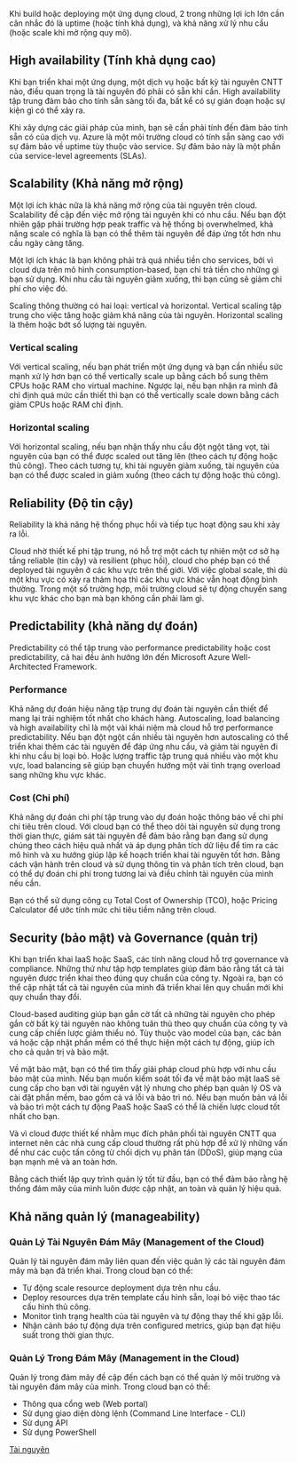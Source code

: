 Khi build hoặc deploying một ứng dụng cloud, 2 trong những lợi ích lớn cần cân nhắc đó là uptime (hoặc tính khả dụng), và khả năng xử lý nhu cầu (hoặc scale khi mở rộng quy mô).

## High availability (Tính khả dụng cao)

Khi bạn triển khai một ứng dụng, một dịch vụ hoặc bất kỳ tài nguyên CNTT nào, điều quan trọng là tài nguyên đó phải có sẵn khi cần. High availability tập trung đảm bảo cho tính sẵn sàng tối đa, bất kể có sự gián đoạn hoặc sự kiện gì có thể xảy ra.

Khi xây dựng các giải pháp của mình, bạn sẽ cần phải tính đến đảm bảo tính sẵn có của dịch vụ. Azure là một môi trường cloud có tính sẵn sàng cao với sự đảm bảo về uptime tùy thuộc vào service. Sự đảm bảo này là một phần của  service-level agreements (SLAs).

## Scalability (Khả năng mở rộng)

Một lợi ích khác nữa là khả năng mở rộng của tài nguyên trên cloud. Scalability đề cập đến việc mở rộng tài nguyên khi có nhu cầu. Nếu bạn đột nhiên gặp phải trường hợp peak traffic và hệ thống bị overwhelmed, khả năng scale có nghĩa là bạn có thể thêm tài nguyên để đáp ứng tốt hơn nhu cầu ngày càng tăng.

Một lợi ích khác là bạn không phải trả quá nhiều tiền cho services, bởi vì cloud dựa trên mô hình consumption-based, bạn chỉ trả tiền cho những gì bạn sử dụng. Khi nhu cầu tài nguyên giảm xuống, thì bạn cũng sẽ giảm chi phí cho việc đó.

Scaling thông thường có hai loại: vertical và horizontal. Vertical scaling tập trung cho việc tăng hoặc giảm khả năng của tài nguyên. Horizontal scaling là thêm hoặc bớt số lượng tài nguyên.

### Vertical scaling
Với vertical scaling, nếu bạn phát triển một ứng dụng và bạn cần nhiều sức mạnh xử lý hơn bạn có thể vertically scale up bằng cách bổ sung thêm CPUs hoặc RAM cho virtual machine. Ngược lại, nếu bạn nhận ra mình đã chỉ định quá mức cần thiết thì bạn có thể vertically scale down bằng cách giảm CPUs hoặc RAM chỉ định.

### Horizontal scaling

Với horizontal scaling, nếu bạn nhận thấy nhu cầu đột ngột tăng vọt, tài nguyên của bạn có thể được scaled out tăng lên (theo cách tự động hoặc thủ công). Theo cách tương tự, khi tài nguyên giảm xuống, tài nguyên của bạn có thể được scaled in giảm xuống (theo cách tự động hoặc thủ công).

## Reliability (Độ tin cậy)

Reliability là khả năng hệ thống phục hồi và tiếp tục hoạt động sau khi xảy ra lỗi. 

Cloud nhờ thiết kế phi tập trung, nó hỗ trợ một cách tự nhiên một cơ sở hạ tầng reliable (tin cậy) và resilient (phục hồi), cloud cho phép bạn có thể deployed tài nguyên ở các khu vực trên thế giới. Với việc global scale, thì dù một khu vực có xảy ra thảm họa thì các khu vực khác vẫn hoạt động bình thường. Trong một số trường hợp, môi trường cloud sẽ tự động chuyển sang khu vực khác cho bạn mà bạn không cần phải làm gì. 

## Predictability (khả năng dự đoán)

Predictability có thể tập trung vào performance predictability hoặc cost predictability, cả hai đều ảnh hưởng lớn đến Microsoft Azure Well-Architected Framework.

### Performance

Khả năng dự đoán hiệu năng tập trung dự đoán tài nguyên cần thiết để mang lại trải nghiệm tốt nhất cho khách hàng. Autoscaling, load balancing và high availability chỉ là một vài khái niệm mà cloud hỗ trợ  performance predictability. Nếu bạn đột ngột cần nhiều tài nguyên hơn autoscaling có thể triển khai thêm các tài nguyên để đáp ứng nhu cầu, và giảm tài nguyên đi khi nhu cầu bị loại bỏ. Hoặc lượng traffic tập trung quá nhiều vào một khu vực,  load balancing sẽ giúp bạn chuyển hướng một vài tình trạng overload sang những khu vực khác.

### Cost (Chi phí)

Khả năng dự đoán chi phí tập trung vào dự đoán hoặc thông báo về chi phí chi tiêu trên cloud. Với cloud bạn có thể theo dõi tài nguyên sử dụng trong thời gian thực, giám sát tài nguyên để đảm bảo rằng bạn đang sử dụng chúng theo cách hiệu quả nhất và áp dụng phân tích dữ liệu để tìm ra các mô hình và xu hướng giúp lập kế hoạch triển khai tài nguyên tốt hơn. Bằng cách vận hành trên cloud và sử dụng thông tin và phân tích trên cloud, bạn có thể dự đoán chi phí trong tương lai và điều chỉnh tài nguyên của mình nếu cần.

Bạn có thể sử dụng công cụ Total Cost of Ownership (TCO), hoặc Pricing Calculator để ước tính mức chi tiêu tiềm năng trên cloud.

## Security (bảo mật) và Governance (quản trị)

Khi bạn triển khai IaaS hoặc SaaS, các tính năng cloud hỗ trợ governance và compliance. Những thứ như tập hợp templates giúp đảm bảo rằng tất cả tài nguyên được triển khai theo đúng quy chuẩn của công ty. Ngoài ra, bạn có thể cập nhật tất cả tài nguyên của mình đã triển khai lên quy chuẩn mới khi quy chuẩn thay đổi. 

Cloud-based auditing giúp bạn gắn cờ tất cả những tài nguyên cho phép gắn cờ bất kỳ tài nguyên nào không tuân thủ theo quy chuẩn của công ty và cung cấp chiến lược giảm thiểu nó. Tùy thuộc vào model của bạn, các bản vá hoặc cập nhật phần mềm có thể thực hiện một cách tự động, giúp ích cho cả quản trị và bảo mật.

Về mặt bảo mật, bạn có thể tìm thấy giải pháp cloud phù hợp với nhu cầu bảo mật của mình. Nếu bạn muốn kiểm soát tối đa về mặt bảo mật IaaS sẽ cung cấp cho bạn với tài nguyên vật lý nhưng cho phép bạn quản lý OS và cài đặt phần mềm, bao gồm cả vá lỗi và bảo trì nó. Nếu bạn muốn bản vá lỗi và bảo trì một cách tự động PaaS hoặc SaaS có thể là chiến lược cloud tốt nhất cho bạn.

Và vì cloud được thiết kế nhằm mục đích phân phối tài nguyên CNTT qua internet nên các nhà cung cấp cloud thường rất phù hợp để xử lý những vấn đề như các cuộc tấn công từ chối dịch vụ phân tán (DDoS), giúp mạng của bạn mạnh mẽ và an toàn hơn.

Bằng cách thiết lập quy trình quản lý tốt từ đầu, bạn có thể đảm bảo rằng hệ thống đám mây của mình luôn được cập nhật, an toàn và quản lý hiệu quả.

## Khả năng quản lý (manageability)

### Quản Lý Tài Nguyên Đám Mây (Management of the Cloud)
Quản lý tài nguyên đám mây liên quan đến việc quản lý các tài nguyên đám mây mà bạn đã triển khai. Trong cloud bạn có thể:

*  Tự động scale resource deployment dựa trên nhu cầu.
* Deploy resources dựa trên template cấu hình sẵn, loại bỏ việc thao tác cấu hình thủ công.
* Monitor tình trạng health của tài nguyên và tự động thay thế khi gặp lỗi.
* Nhận cảnh báo tự động dựa trên configured metrics, giúp bạn đạt hiệu suất trong thời gian thực.

### Quản Lý Trong Đám Mây (Management in the Cloud)

Quản lý trong đám mây đề cập đến cách bạn có thể quản lý môi trường và tài nguyên đám mây của mình. Trong cloud bạn có thể:

* Thông qua cổng web (Web portal)
* Sử dụng giao diện dòng lệnh (Command Line Interface - CLI)
* Sử dụng API
* Sử dụng PowerShell

[Tài nguyên](https://learn.microsoft.com/en-us/training/modules/describe-benefits-use-cloud-services/)
